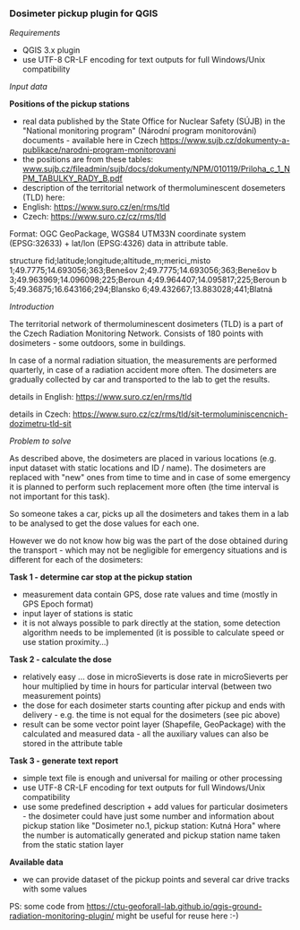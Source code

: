 
### Dosimeter pickup plugin for QGIS

*Requirements*
- QGIS 3.x plugin
- use UTF-8 CR-LF encoding for text outputs for full Windows/Unix compatibility

*Input data*

**Positions of the pickup stations**
- real data published by the State Office for Nuclear Safety (SÚJB) in the "National monitoring program" (Národní program monitorování) documents - available here in Czech
https://www.sujb.cz/dokumenty-a-publikace/narodni-program-monitorovani
- the positions are from these tables:
www.sujb.cz/fileadmin/sujb/docs/dokumenty/NPM/010119/Priloha_c_1_NPM_TABULKY_RADY_B.pdf
- description of the territorial network of thermoluminescent dosemeters (TLD) here:
- English: https://www.suro.cz/en/rms/tld
- Czech: https://www.suro.cz/cz/rms/tld

Format:
OGC GeoPackage, WGS84 UTM33N coordinate system (EPSG:32633) + lat/lon (EPSG:4326) data in attribute table.

structure
fid;latitude;longitude;altitude_m;merici_misto
1;49.7775;14.693056;363;Benešov
2;49.7775;14.693056;363;Benešov b
3;49.963969;14.096098;225;Beroun
4;49.964407;14.095817;225;Beroun b
5;49.36875;16.643166;294;Blansko
6;49.432667;13.883028;441;Blatná


*Introduction*

The territorial network of thermoluminescent dosimeters (TLD) is a part of the Czech Radiation Monitoring Network. Consists of 180 points with dosimeters - some outdoors, some in buildings.

In case of a normal radiation situation, the measurements are performed quarterly, in case of a radiation accident more often. The dosimeters are gradually collected by car and transported to the lab to get the results.

details in English:
https://www.suro.cz/en/rms/tld

details in Czech:
https://www.suro.cz/cz/rms/tld/sit-termoluminiscencnich-dozimetru-tld-sit

*Problem to solve*

As described above, the dosimeters are placed in various locations (e.g. input dataset with static locations and ID / name). The dosimeters are replaced with "new" ones from time to time and in case of some emergency it is planned to perform such replacement more often (the time interval is not important for this task).

So someone takes a car, picks up all the dosimeters and takes them in a lab to be analysed to get the dose values for each one. 

However we do not know how big was the part of the dose obtained during the transport - which may not be negligible for emergency situations and is different for each of the dosimeters:

**Task 1 - determine car stop at the pickup station**
- measurement data contain GPS, dose rate values and time (mostly in GPS Epoch format)
- input layer of stations is static
- it is not always possible to park directly at the station, some detection algorithm needs to be implemented (it is possible to calculate speed or use station proximity...)

**Task 2 - calculate the dose**
- relatively easy ... dose in microSieverts is dose rate in microSieverts per hour multiplied by time in hours for particular interval (between two measurement points)
- the dose for each dosimeter starts counting after pickup and ends with delivery - e.g. the time is not equal for the dosimeters (see pic above) 
- result can be some vector point layer (Shapefile, GeoPackage) with the calculated and measured data - all the auxiliary values can also be stored in the attribute table

**Task 3 - generate text report**
- simple text file is enough and universal for mailing or other processing
- use UTF-8 CR-LF encoding for text outputs for full Windows/Unix compatibility
- use some predefined description + add values for particular dosimeters - the dosimeter could have just some number and information about pickup station like "Dosimeter no.1, pickup station: Kutná Hora" where the number is automatically generated and pickup station name taken from the static station layer

**Available data**

- we can provide dataset of the pickup points and several car drive tracks with some values

PS: some code from https://ctu-geoforall-lab.github.io/qgis-ground-radiation-monitoring-plugin/ might be useful for reuse here :-)
